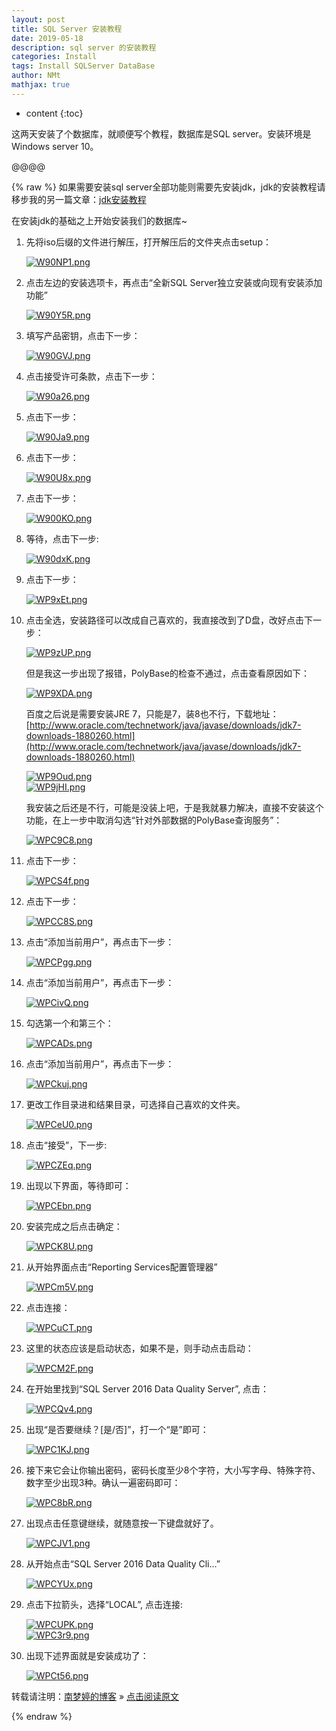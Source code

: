```yaml
---
layout: post
title: SQL Server 安装教程  
date: 2019-05-18
description: sql server 的安装教程
categories: Install 
tags: Install SQLServer DataBase
author: NMt
mathjax: true
---
```


* content
{:toc}

这两天安装了个数据库，就顺便写个教程，数据库是SQL server。安装环境是Windows server 10。    


@@@@


{% raw %}
如果需要安装sql server全部功能则需要先安装jdk，jdk的安装教程请移步我的另一篇文章：[jdk安装教程](https://norah2.github.io/2019/05/jdk_install)  

在安装jdk的基础之上开始安装我们的数据库~  

1. 先将iso后缀的文件进行解压，打开解压后的文件夹点击setup：  
    
	[//]: # (![][pt_01])  
	[![W90NP1.png](https://z3.ax1x.com/2021/07/11/W90NP1.png)](https://imgtu.com/i/W90NP1)
	
2. 点击左边的安装选项卡，再点击“全新SQL Server独立安装或向现有安装添加功能”   
    
	[//]: # (![][pt_02])  
	[![W90Y5R.png](https://z3.ax1x.com/2021/07/11/W90Y5R.png)](https://imgtu.com/i/W90Y5R)
	
3. 填写产品密钥，点击下一步：  
    
	[//]: # (![][pt_03])  
	[![W90GVJ.png](https://z3.ax1x.com/2021/07/11/W90GVJ.png)](https://imgtu.com/i/W90GVJ)
	
4. 点击接受许可条款，点击下一步：
    
	[//]: # (![][pt_04])  
	[![W90a26.png](https://z3.ax1x.com/2021/07/11/W90a26.png)](https://imgtu.com/i/W90a26)
	
5. 点击下一步：
    
	[//]: # (![][pt_05])  
	[![W90Ja9.png](https://z3.ax1x.com/2021/07/11/W90Ja9.png)](https://imgtu.com/i/W90Ja9)  
	
6. 点击下一步：
    
	[//]: # (![][pt_06])  
	[![W90U8x.png](https://z3.ax1x.com/2021/07/11/W90U8x.png)](https://imgtu.com/i/W90U8x)
	
7. 点击下一步：  
    
	[//]: # (![][pt_07])  
	[![W900KO.png](https://z3.ax1x.com/2021/07/11/W900KO.png)](https://imgtu.com/i/W900KO)
	
8. 等待，点击下一步:  
    
	[//]: # (![][pt_08])  
	[![W90dxK.png](https://z3.ax1x.com/2021/07/11/W90dxK.png)](https://imgtu.com/i/W90dxK)
	
9. 点击下一步：  
    
	[//]: # (![][pt_09])  
	[![WP9xEt.png](https://z3.ax1x.com/2021/07/12/WP9xEt.png)](https://imgtu.com/i/WP9xEt)  
	
10. 点击全选，安装路径可以改成自己喜欢的，我直接改到了D盘，改好点击下一步：  
    
	[//]: # (![][pt_10])  
    [![WP9zUP.png](https://z3.ax1x.com/2021/07/12/WP9zUP.png)](https://imgtu.com/i/WP9zUP)  
	   
    但是我这一步出现了报错，PolyBase的检查不通过，点击查看原因如下： 
	
	[//]: # (![][pt_11])  
	[![WP9XDA.png](https://z3.ax1x.com/2021/07/12/WP9XDA.png)](https://imgtu.com/i/WP9XDA)  
	
    百度之后说是需要安装JRE 7，只能是7，装8也不行，下载地址：[http://www.oracle.com/technetwork/java/javase/downloads/jdk7-downloads-1880260.html](http://www.oracle.com/technetwork/java/javase/downloads/jdk7-downloads-1880260.html)  
	
	[//]: # (![][pt_12])  
	[//]: # (![][pt_13])  
	[![WP9Oud.png](https://z3.ax1x.com/2021/07/12/WP9Oud.png)](https://imgtu.com/i/WP9Oud)  
	[![WP9jHI.png](https://z3.ax1x.com/2021/07/12/WP9jHI.png)](https://imgtu.com/i/WP9jHI)  
	
	我安装之后还是不行，可能是没装上吧，于是我就暴力解决，直接不安装这个功能，在上一步中取消勾选“针对外部数据的PolyBase查询服务”：  
	
	[//]: # (![][pt_14])  
	[![WPC9C8.png](https://z3.ax1x.com/2021/07/12/WPC9C8.png)](https://imgtu.com/i/WPC9C8)  
	
11. 点击下一步：  
    
	[//]: # (![][pt_15])  
	[![WPCS4f.png](https://z3.ax1x.com/2021/07/12/WPCS4f.png)](https://imgtu.com/i/WPCS4f)
	
12. 点击下一步：
    
	[//]: # (![][pt_16])  
	[![WPCC8S.png](https://z3.ax1x.com/2021/07/12/WPCC8S.png)](https://imgtu.com/i/WPCC8S)
	
13. 点击“添加当前用户”，再点击下一步：  
    
	[//]: # (![][pt_17])   
	[![WPCPgg.png](https://z3.ax1x.com/2021/07/12/WPCPgg.png)](https://imgtu.com/i/WPCPgg)
	
14. 点击“添加当前用户”，再点击下一步：  
    
	[//]: # (![][pt_18])  
	[![WPCivQ.png](https://z3.ax1x.com/2021/07/12/WPCivQ.png)](https://imgtu.com/i/WPCivQ)
	
15. 勾选第一个和第三个：  
    
	[//]: # (![][pt_19])  
	[![WPCADs.png](https://z3.ax1x.com/2021/07/12/WPCADs.png)](https://imgtu.com/i/WPCADs)
	
16. 点击“添加当前用户”，再点击下一步：  
    
	[//]: # (![][pt_20])  
	[![WPCkuj.png](https://z3.ax1x.com/2021/07/12/WPCkuj.png)](https://imgtu.com/i/WPCkuj)
	
17. 更改工作目录进和结果目录，可选择自己喜欢的文件夹。  
    
	[//]: # (![][pt_21])  
	[![WPCeU0.png](https://z3.ax1x.com/2021/07/12/WPCeU0.png)](https://imgtu.com/i/WPCeU0)
	
18. 点击“接受”，下一步:  
    
	[//]: # (![][pt_22])  
	[![WPCZEq.png](https://z3.ax1x.com/2021/07/12/WPCZEq.png)](https://imgtu.com/i/WPCZEq)
	
19. 出现以下界面，等待即可：  
    
	[//]: # (![][pt_23])  
	[![WPCEbn.png](https://z3.ax1x.com/2021/07/12/WPCEbn.png)](https://imgtu.com/i/WPCEbn)
	
20. 安装完成之后点击确定：  
    
	[//]: # (![][pt_24])  
	[![WPCK8U.png](https://z3.ax1x.com/2021/07/12/WPCK8U.png)](https://imgtu.com/i/WPCK8U)
	
21. 从开始界面点击“Reporting Services配置管理器”  
    
	[//]: # (![][pt_25])  
	[![WPCm5V.png](https://z3.ax1x.com/2021/07/12/WPCm5V.png)](https://imgtu.com/i/WPCm5V)
	
22. 点击连接：  
    
	[//]: # (![][pt_26])  
	[![WPCuCT.png](https://z3.ax1x.com/2021/07/12/WPCuCT.png)](https://imgtu.com/i/WPCuCT)
	
23. 这里的状态应该是启动状态，如果不是，则手动点击启动：  
    
	[//]: # (![][pt_27])  
	[![WPCM2F.png](https://z3.ax1x.com/2021/07/12/WPCM2F.png)](https://imgtu.com/i/WPCM2F)
	
24. 在开始里找到“SQL Server 2016 Data Quality Server”, 点击：  
    
	[//]: # (![][pt_28])  
	[![WPCQv4.png](https://z3.ax1x.com/2021/07/12/WPCQv4.png)](https://imgtu.com/i/WPCQv4)
	
25. 出现“是否要继续？[是/否]”，打一个“是”即可：  
    
	[//]: # (![][pt_29])  
	[![WPC1KJ.png](https://z3.ax1x.com/2021/07/12/WPC1KJ.png)](https://imgtu.com/i/WPC1KJ)
	
26. 接下来它会让你输出密码，密码长度至少8个字符，大小写字母、特殊字符、数字至少出现3种。确认一遍密码即可：  
    
	[//]: # (![][pt_30])  
	[![WPC8bR.png](https://z3.ax1x.com/2021/07/12/WPC8bR.png)](https://imgtu.com/i/WPC8bR)
	
26. 出现点击任意键继续，就随意按一下键盘就好了。  
    
	[//]: # (![][pt_31])  
	[![WPCJV1.png](https://z3.ax1x.com/2021/07/12/WPCJV1.png)](https://imgtu.com/i/WPCJV1)
	
27. 从开始点击“SQL Server 2016 Data Quality Cli...”  
    
	[//]: # (![][pt_33])  
	[![WPCYUx.png](https://z3.ax1x.com/2021/07/12/WPCYUx.png)](https://imgtu.com/i/WPCYUx)
	
28. 点击下拉箭头，选择“LOCAL”, 点击连接:  
    
	[//]: # (![][pt_35])  
    [//]: # (![][pt_32])  
	[![WPCUPK.png](https://z3.ax1x.com/2021/07/12/WPCUPK.png)](https://imgtu.com/i/WPCUPK)  
	[![WPC3r9.png](https://z3.ax1x.com/2021/07/12/WPC3r9.png)](https://imgtu.com/i/WPC3r9)  
	
29. 出现下述界面就是安装成功了：  
    
	[//]: # (![][pt_34])   
	[![WPCt56.png](https://z3.ax1x.com/2021/07/12/WPCt56.png)](https://imgtu.com/i/WPCt56)  



转载请注明：[南梦婷的博客](https://norah2.github.io) » [点击阅读原文](https://norah2.github.io/2019/05/SQL_Server_install/)   

<!--以下是本文用到的链接  

[pt_01]: /images/posts/SQL_Server_install/01.png
[pt_02]: /images/posts/SQL_Server_install/02.png
[pt_03]: /images/posts/SQL_Server_install/03.png
[pt_04]: /images/posts/SQL_Server_install/04.png
[pt_05]: /images/posts/SQL_Server_install/05.png
[pt_06]: /images/posts/SQL_Server_install/06.png
[pt_07]: /images/posts/SQL_Server_install/07.png
[pt_08]: /images/posts/SQL_Server_install/08.png
[pt_09]: /images/posts/SQL_Server_install/09.png
[pt_10]: /images/posts/SQL_Server_install/10.png
[pt_11]: /images/posts/SQL_Server_install/11.png
[pt_12]: /images/posts/SQL_Server_install/12.png
[pt_13]: /images/posts/SQL_Server_install/13.png
[pt_14]: /images/posts/SQL_Server_install/14.png
[pt_15]: /images/posts/SQL_Server_install/15.png
[pt_16]: /images/posts/SQL_Server_install/16.png
[pt_17]: /images/posts/SQL_Server_install/17.png
[pt_18]: /images/posts/SQL_Server_install/18.png
[pt_19]: /images/posts/SQL_Server_install/19.png
[pt_20]: /images/posts/SQL_Server_install/20.png
[pt_21]: /images/posts/SQL_Server_install/21.png
[pt_22]: /images/posts/SQL_Server_install/22.png
[pt_23]: /images/posts/SQL_Server_install/23.png
[pt_24]: /images/posts/SQL_Server_install/24.png
[pt_25]: /images/posts/SQL_Server_install/25.png
[pt_26]: /images/posts/SQL_Server_install/26.png
[pt_27]: /images/posts/SQL_Server_install/27.png
[pt_28]: /images/posts/SQL_Server_install/28.png
[pt_29]: /images/posts/SQL_Server_install/29.png
[pt_30]: /images/posts/SQL_Server_install/30.png
[pt_31]: /images/posts/SQL_Server_install/31.png
[pt_32]: /images/posts/SQL_Server_install/32.png
[pt_33]: /images/posts/SQL_Server_install/33.png
[pt_34]: /images/posts/SQL_Server_install/34.png
[pt_35]: /images/posts/SQL_Server_install/35.png
[![W90NP1.png](https://z3.ax1x.com/2021/07/11/W90NP1.png)](https://imgtu.com/i/W90NP1)
[![W90Y5R.png](https://z3.ax1x.com/2021/07/11/W90Y5R.png)](https://imgtu.com/i/W90Y5R)
[![W90GVJ.png](https://z3.ax1x.com/2021/07/11/W90GVJ.png)](https://imgtu.com/i/W90GVJ)
[![W90a26.png](https://z3.ax1x.com/2021/07/11/W90a26.png)](https://imgtu.com/i/W90a26)
[![W90Ja9.png](https://z3.ax1x.com/2021/07/11/W90Ja9.png)](https://imgtu.com/i/W90Ja9)
[![W90U8x.png](https://z3.ax1x.com/2021/07/11/W90U8x.png)](https://imgtu.com/i/W90U8x)
[![W900KO.png](https://z3.ax1x.com/2021/07/11/W900KO.png)](https://imgtu.com/i/W900KO)
[![W90dxK.png](https://z3.ax1x.com/2021/07/11/W90dxK.png)](https://imgtu.com/i/W90dxK)
[![WP9xEt.png](https://z3.ax1x.com/2021/07/12/WP9xEt.png)](https://imgtu.com/i/WP9xEt)
[![WP9zUP.png](https://z3.ax1x.com/2021/07/12/WP9zUP.png)](https://imgtu.com/i/WP9zUP)
[![WP9XDA.png](https://z3.ax1x.com/2021/07/12/WP9XDA.png)](https://imgtu.com/i/WP9XDA)
[![WP9Oud.png](https://z3.ax1x.com/2021/07/12/WP9Oud.png)](https://imgtu.com/i/WP9Oud)
[![WP9jHI.png](https://z3.ax1x.com/2021/07/12/WP9jHI.png)](https://imgtu.com/i/WP9jHI)
[![WPC9C8.png](https://z3.ax1x.com/2021/07/12/WPC9C8.png)](https://imgtu.com/i/WPC9C8)
[![WPCS4f.png](https://z3.ax1x.com/2021/07/12/WPCS4f.png)](https://imgtu.com/i/WPCS4f)
[![WPCC8S.png](https://z3.ax1x.com/2021/07/12/WPCC8S.png)](https://imgtu.com/i/WPCC8S)
[![WPCPgg.png](https://z3.ax1x.com/2021/07/12/WPCPgg.png)](https://imgtu.com/i/WPCPgg)
[![WPCivQ.png](https://z3.ax1x.com/2021/07/12/WPCivQ.png)](https://imgtu.com/i/WPCivQ)
[![WPCADs.png](https://z3.ax1x.com/2021/07/12/WPCADs.png)](https://imgtu.com/i/WPCADs)
[![WPCkuj.png](https://z3.ax1x.com/2021/07/12/WPCkuj.png)](https://imgtu.com/i/WPCkuj)
[![WPCeU0.png](https://z3.ax1x.com/2021/07/12/WPCeU0.png)](https://imgtu.com/i/WPCeU0)
[![WPCZEq.png](https://z3.ax1x.com/2021/07/12/WPCZEq.png)](https://imgtu.com/i/WPCZEq)
[![WPCEbn.png](https://z3.ax1x.com/2021/07/12/WPCEbn.png)](https://imgtu.com/i/WPCEbn)
[![WPCK8U.png](https://z3.ax1x.com/2021/07/12/WPCK8U.png)](https://imgtu.com/i/WPCK8U)
[![WPCm5V.png](https://z3.ax1x.com/2021/07/12/WPCm5V.png)](https://imgtu.com/i/WPCm5V)
[![WPCuCT.png](https://z3.ax1x.com/2021/07/12/WPCuCT.png)](https://imgtu.com/i/WPCuCT)
[![WPCM2F.png](https://z3.ax1x.com/2021/07/12/WPCM2F.png)](https://imgtu.com/i/WPCM2F)
[![WPCQv4.png](https://z3.ax1x.com/2021/07/12/WPCQv4.png)](https://imgtu.com/i/WPCQv4)
[![WPC1KJ.png](https://z3.ax1x.com/2021/07/12/WPC1KJ.png)](https://imgtu.com/i/WPC1KJ)
[![WPC8bR.png](https://z3.ax1x.com/2021/07/12/WPC8bR.png)](https://imgtu.com/i/WPC8bR)
[![WPCJV1.png](https://z3.ax1x.com/2021/07/12/WPCJV1.png)](https://imgtu.com/i/WPCJV1)
[![WPC3r9.png](https://z3.ax1x.com/2021/07/12/WPC3r9.png)](https://imgtu.com/i/WPC3r9)
[![WPCYUx.png](https://z3.ax1x.com/2021/07/12/WPCYUx.png)](https://imgtu.com/i/WPCYUx)
[![WPCt56.png](https://z3.ax1x.com/2021/07/12/WPCt56.png)](https://imgtu.com/i/WPCt56)
[![WPCUPK.png](https://z3.ax1x.com/2021/07/12/WPCUPK.png)](https://imgtu.com/i/WPCUPK)
-->

{% endraw %}
